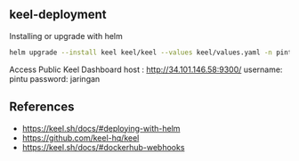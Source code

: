 ## keel-deployment

Installing or upgrade with helm
```bash
helm upgrade --install keel keel/keel --values keel/values.yaml -n pintu
```

Access Public Keel Dashboard
host    : http://34.101.146.58:9300/
username: pintu
password: jaringan

## References
  - https://keel.sh/docs/#deploying-with-helm
  - https://github.com/keel-hq/keel
  - https://keel.sh/docs/#dockerhub-webhooks
